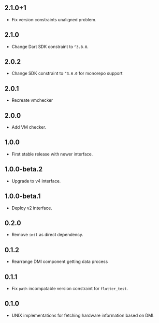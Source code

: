 ## 2.1.0+1

* Fix version constraints unaligned problem.

## 2.1.0

* Change Dart SDK constraint to `^3.8.0`.

## 2.0.2

* Change SDK constraint to `^3.6.0` for monorepo support

## 2.0.1

* Recreate vmchecker

## 2.0.0

* Add VM checker.

## 1.0.0

* First stable release with newer interface.

## 1.0.0-beta.2

* Upgrade to v4 interface.

## 1.0.0-beta.1

* Deploy v2 interface.

## 0.2.0

* Remove `intl` as direct dependency.

## 0.1.2

* Rearrange DMI component getting data process

## 0.1.1

* Fix `path` incompatable version constraint for `flutter_test`.

## 0.1.0

* UNIX implementations for fetching hardware information based on DMI.
